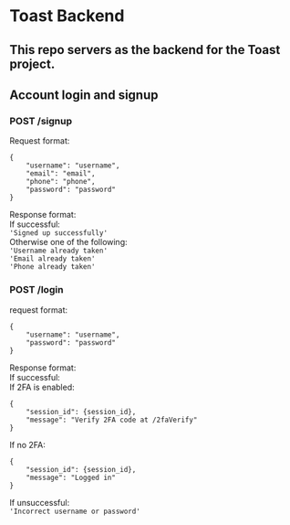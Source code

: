 # Toast Backend
## This repo servers as the backend for the Toast project. 

## Account login and signup
### POST /signup
Request format: 
```
{
    "username": "username",
    "email": "email",
    "phone": "phone",
    "password": "password"
}
```
Response format:  
If successful:  
`'Signed up successfully'`  
Otherwise one of the following:  
`'Username already taken'`  
`'Email already taken'`  
`'Phone already taken'`  

### POST /login
request format:  
```
{
    "username": "username",
    "password": "password"
}
```
Response format:  
If successful:  
If 2FA is enabled:  
```
{
    "session_id": {session_id},
    "message": "Verify 2FA code at /2faVerify"
}
```
If no 2FA:
```
{
    "session_id": {session_id},
    "message": "Logged in"
}
```
If unsuccessful:  
`'Incorrect username or password'`  

